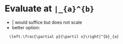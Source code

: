 # Evaluate at `|_{a}^{b}`

- | would suffice but does not scale
- better option:

```
  \left.\frac{\partial p}{\partil x}\right|^{b}_{a}
```

